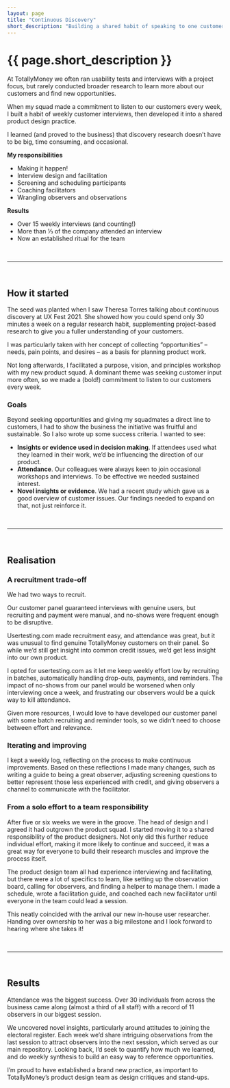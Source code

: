 ```yaml
---
layout: page
title: "Continuous Discovery"
short_description: "Building a shared habit of speaking to one customer every week"
---
```


# {{ page.short_description }}

At TotallyMoney we often ran usability tests and interviews with a project focus, but rarely conducted broader research to learn more about our customers and find new opportunities.

When my squad made a commitment to listen to our customers every week, I built a habit of weekly customer interviews, then developed it into a shared product design practice.

I learned (and proved to the business) that discovery research doesn’t have to be big, time consuming, and occasional.

**My responsibilities**
- Making it happen!
- Interview design and facilitation
- Screening and scheduling participants
- Coaching facilitators
- Wrangling observers and observations

**Results**
- Over 15 weekly interviews (and counting!)
- More than ⅓ of the company attended an interview
- Now an established ritual for the team

<br/>

----

<br/>

## How it started

The seed was planted when I saw Theresa Torres talking about continuous discovery at UX Fest 2021. She showed how you could spend only 30 minutes a week on a regular research habit, supplementing project-based research to give you a fuller understanding of your customers.

I was particularly taken with her concept of collecting “opportunities” – needs, pain points, and desires – as a basis for planning product work.

Not long afterwards, I facilitated a purpose, vision, and principles workshop with my new product squad. A dominant theme was seeking customer input more often, so we made a (bold!) commitment to listen to our customers every week.

### Goals

Beyond seeking opportunities and giving my squadmates a direct line to customers, I had to show the business the initiative was fruitful and sustainable. So I also wrote up some success criteria. I wanted to see:

- **Insights or evidence used in decision making**. If attendees used what they learned in their work, we’d be influencing the direction of our product.
- **Attendance**. Our colleagues were always keen to join occasional workshops and interviews. To be effective we needed sustained interest.
- **Novel insights or evidence**. We had a recent study which gave us a good overview of customer issues. Our findings needed to expand on that, not just reinforce it.

<br/>

----

<br/>

## Realisation

### A recruitment trade-off

We had two ways to recruit.

Our customer panel guaranteed interviews with genuine users, but recruiting and payment were manual, and no-shows were frequent enough to be disruptive.

Usertesting.com made recruitment easy, and attendance was great, but it was unusual to find genuine TotallyMoney customers on their panel. So while we’d still get insight into common credit issues, we’d get less insight into our own product.

I opted for usertesting.com as it let me keep weekly effort low by recruiting in batches, automatically handling drop-outs, payments, and reminders. The impact of no-shows from our panel would be worsened when only interviewing once a week, and frustrating our observers would be a quick way to kill attendance.

Given more resources, I would love to have developed our customer panel with some batch recruiting and reminder tools, so we didn’t need to choose between effort and relevance.

### Iterating and improving
I kept a weekly log, reflecting on the process to make continuous improvements.
Based on these reflections I made many changes, such as writing a guide to being a great observer, adjusting screening questions to better represent those less experienced with credit, and giving observers a channel to communicate with the facilitator.

### From a solo effort to a team responsibility

After five or six weeks we were in the groove. The head of design and I agreed it had outgrown the product squad. I started moving it to a shared responsibility of the product designers. Not only did this further reduce individual effort, making it more likely to continue and succeed, it was a great way for everyone to build their research muscles and improve the process itself.

The product design team all had experience interviewing and facilitating, but there were a lot of specifics to learn, like setting up the observation board, calling for observers, and finding a helper to manage them. I made a schedule, wrote a facilitation guide, and coached each new facilitator until everyone in the team could lead a session.

This neatly coincided with the arrival our new in-house user researcher. Handing over ownership to her was a big milestone and I look forward to hearing where she takes it!

<br/>

-----

<br/>

## Results

Attendance was the biggest success. Over 30 individuals from across the business came along (almost a third of all staff) with a record of 11 observers in our biggest session.

We uncovered novel insights, particularly around attitudes to joining the electoral register. Each week we’d share intriguing observations from the last session to attract observers into the next session, which served as our main repository. Looking back, I’d seek to quantify how much we learned, and do weekly synthesis to build an easy way to reference opportunities.

I’m proud to have established a brand new practice, as important to TotallyMoney’s product design team as design critiques and stand-ups.